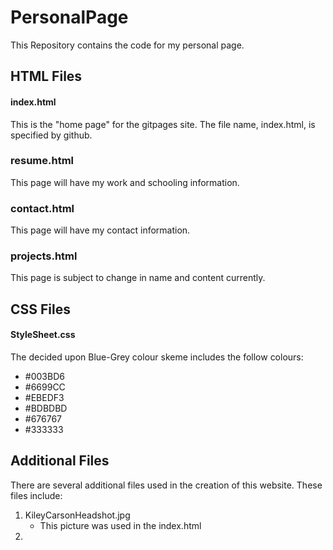# PersonalPage
This Repository contains the code for my personal page. 


## HTML Files 

#### index.html  
This is the "home page" for the gitpages site. The file name, index.html, is specified by github.

### resume.html   
This page will have my work and schooling information. 

### contact.html 
This page will have my contact information.

### projects.html 
This page is subject to change in name and content currently. 

## CSS Files 

#### StyleSheet.css

The decided upon Blue-Grey colour skeme includes the follow colours:  
  - #003BD6
  - #6699CC 
  - #EBEDF3 
  - #BDBDBD
  - #676767
  - #333333

## Additional Files 

There are several additional files used in the creation of this website. These files include: 
1. KileyCarsonHeadshot.jpg 
   - This picture was used in the index.html 
2. 
